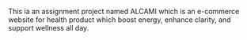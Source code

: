 This ia an assignment project named ALCAMI which is an e-commerce website for health product which boost energy, enhance clarity, and support wellness all day.
